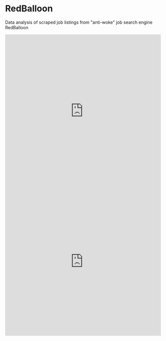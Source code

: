 # RedBalloon
Data analysis of scraped job listings from "anti-woke" job search engine RedBalloon

<iframe title="Canvasser jobs for Rob DeSantis' " aria-label="Map" id="datawrapper-chart-XCNnd" src="https://datawrapper.dwcdn.net/XCNnd/1/" scrolling="no" frameborder="0" style="width: 0; min-width: 100% !important; border: none;" height="495" data-external="1"></iframe><script type="text/javascript">!function(){"use strict";window.addEventListener("message",(function(a){if(void 0!==a.data["datawrapper-height"]){var e=document.querySelectorAll("iframe");for(var t in a.data["datawrapper-height"])for(var r=0;r<e.length;r++)if(e[r].contentWindow===a.source){var i=a.data["datawrapper-height"][t]+"px";e[r].style.height=i}}}))}();</script>

<iframe title="Location of jobs advertised on RedBalloon" aria-label="Map" id="datawrapper-chart-WLl4I" src="https://datawrapper.dwcdn.net/WLl4I/1/" scrolling="no" frameborder="0" style="width: 0; min-width: 100% !important; border: none;" height="482" data-external="1"></iframe><script type="text/javascript">!function(){"use strict";window.addEventListener("message",(function(a){if(void 0!==a.data["datawrapper-height"]){var e=document.querySelectorAll("iframe");for(var t in a.data["datawrapper-height"])for(var r=0;r<e.length;r++)if(e[r].contentWindow===a.source){var i=a.data["datawrapper-height"][t]+"px";e[r].style.height=i}}}))}();</script>
